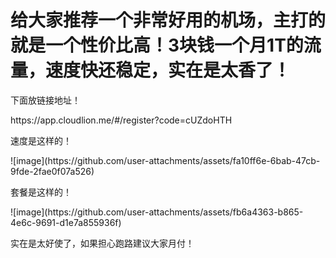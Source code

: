 # 给大家推荐一个非常好用的机场，主打的就是一个性价比高！3块钱一个月1T的流量，速度快还稳定，实在是太香了！

<p>下面放链接地址！</p>
https://app.cloudlion.me/#/register?code=cUZdoHTH
<p>速度是这样的！</p>
![image](https://github.com/user-attachments/assets/fa10ff6e-6bab-47cb-9fde-2fae0f07a526)
<p>套餐是这样的！</p>
![image](https://github.com/user-attachments/assets/fb6a4363-b865-4e6c-9691-d1e7a855936f)
<p>实在是太好使了，如果担心跑路建议大家月付！</p>
